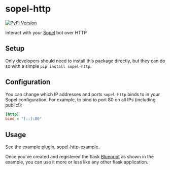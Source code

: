 # sopel-http
[![PyPi Version](https://img.shields.io/pypi/v/sopel-http.svg)](https://pypi.org/project/sopel-http/)

Interact with your [Sopel](https://github.com/sopel-irc/sopel) bot over HTTP

## Setup
Only developers should need to install this package directly, but they can do
so with a simple `pip install sopel-http`.

## Configuration
You can change which IP addresses and ports `sopel-http` binds to in your Sopel
configuration. For example, to bind to port 80 on all IPs (including public!):
```ini
[http]
bind = "[::]:80"
```

## Usage
See the example plugin,
[sopel-http-example](https://github.com/half-duplex/sopel-http-example).

Once you've created and registered the flask
[Blueprint](https://flask.palletsprojects.com/en/2.1.x/blueprints/)
as shown in the example, you can use it more or less like any other flask
application.
